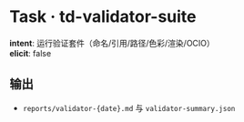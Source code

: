 # Task · td-validator-suite

**intent**: 运行验证套件（命名/引用/路径/色彩/渲染/OCIO）  
**elicit**: false

## 输出

- `reports/validator-{date}.md` 与 `validator-summary.json`
